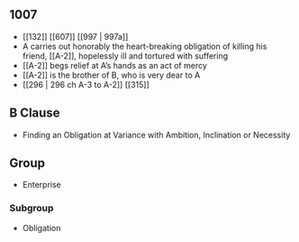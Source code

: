## 1007
- [[132]] [[607]] [[997 | 997a]] 
- A carries out honorably the heart-breaking obligation of killing his friend, [[A-2]], hopelessly ill and tortured with suffering
- [[A-2]] begs relief at A’s hands as an act of mercy
- [[A-2]] is the brother of B, who is very dear to A
- [[296 | 296 ch A-3 to A-2]] [[315]] 

## B Clause
- Finding an Obligation at Variance with Ambition, Inclination or Necessity

## Group
- Enterprise

### Subgroup
- Obligation

